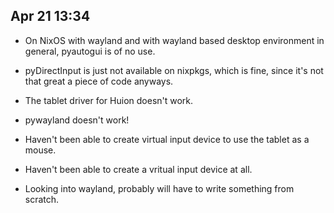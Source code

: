 ## Apr 21 13:34
 - On NixOS with wayland and with wayland based desktop environment in general, pyautogui is of no use.
 - pyDirectInput is just not available on nixpkgs, which is fine, since it's not that great a piece of code anyways.
 - The tablet driver for Huion doesn't work.
 - pywayland doesn't work!
 - Haven't been able to create virtual input device to use the tablet as a mouse.
 - Haven't been able to create a vritual input device at all.

 - Looking into wayland, probably will have to write something from scratch.
